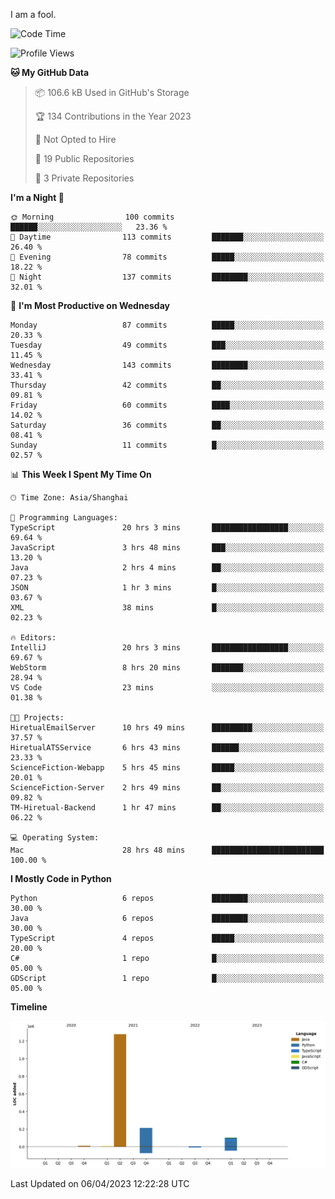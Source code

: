 I am a fool.

<!--START_SECTION:waka-->
![Code Time](http://img.shields.io/badge/Code%20Time-268%20hrs%2033%20mins-blue)

![Profile Views](http://img.shields.io/badge/Profile%20Views-4-blue)

**🐱 My GitHub Data** 

> 📦 106.6 kB Used in GitHub's Storage 
 > 
> 🏆 134 Contributions in the Year 2023
 > 
> 🚫 Not Opted to Hire
 > 
> 📜 19 Public Repositories 
 > 
> 🔑 3 Private Repositories 
 > 
**I'm a Night 🦉** 

```text
🌞 Morning                100 commits         ██████░░░░░░░░░░░░░░░░░░░   23.36 % 
🌆 Daytime                113 commits         ███████░░░░░░░░░░░░░░░░░░   26.40 % 
🌃 Evening                78 commits          █████░░░░░░░░░░░░░░░░░░░░   18.22 % 
🌙 Night                  137 commits         ████████░░░░░░░░░░░░░░░░░   32.01 % 
```
📅 **I'm Most Productive on Wednesday** 

```text
Monday                   87 commits          █████░░░░░░░░░░░░░░░░░░░░   20.33 % 
Tuesday                  49 commits          ███░░░░░░░░░░░░░░░░░░░░░░   11.45 % 
Wednesday                143 commits         ████████░░░░░░░░░░░░░░░░░   33.41 % 
Thursday                 42 commits          ██░░░░░░░░░░░░░░░░░░░░░░░   09.81 % 
Friday                   60 commits          ████░░░░░░░░░░░░░░░░░░░░░   14.02 % 
Saturday                 36 commits          ██░░░░░░░░░░░░░░░░░░░░░░░   08.41 % 
Sunday                   11 commits          █░░░░░░░░░░░░░░░░░░░░░░░░   02.57 % 
```


📊 **This Week I Spent My Time On** 

```text
🕑︎ Time Zone: Asia/Shanghai

💬 Programming Languages: 
TypeScript               20 hrs 3 mins       █████████████████░░░░░░░░   69.64 % 
JavaScript               3 hrs 48 mins       ███░░░░░░░░░░░░░░░░░░░░░░   13.20 % 
Java                     2 hrs 4 mins        ██░░░░░░░░░░░░░░░░░░░░░░░   07.23 % 
JSON                     1 hr 3 mins         █░░░░░░░░░░░░░░░░░░░░░░░░   03.67 % 
XML                      38 mins             █░░░░░░░░░░░░░░░░░░░░░░░░   02.23 % 

🔥 Editors: 
IntelliJ                 20 hrs 3 mins       █████████████████░░░░░░░░   69.67 % 
WebStorm                 8 hrs 20 mins       ███████░░░░░░░░░░░░░░░░░░   28.94 % 
VS Code                  23 mins             ░░░░░░░░░░░░░░░░░░░░░░░░░   01.38 % 

🐱‍💻 Projects: 
HiretualEmailServer      10 hrs 49 mins      █████████░░░░░░░░░░░░░░░░   37.57 % 
HiretualATSService       6 hrs 43 mins       ██████░░░░░░░░░░░░░░░░░░░   23.33 % 
ScienceFiction-Webapp    5 hrs 45 mins       █████░░░░░░░░░░░░░░░░░░░░   20.01 % 
ScienceFiction-Server    2 hrs 49 mins       ██░░░░░░░░░░░░░░░░░░░░░░░   09.82 % 
TM-Hiretual-Backend      1 hr 47 mins        ██░░░░░░░░░░░░░░░░░░░░░░░   06.22 % 

💻 Operating System: 
Mac                      28 hrs 48 mins      █████████████████████████   100.00 % 
```

**I Mostly Code in Python** 

```text
Python                   6 repos             ████████░░░░░░░░░░░░░░░░░   30.00 % 
Java                     6 repos             ████████░░░░░░░░░░░░░░░░░   30.00 % 
TypeScript               4 repos             █████░░░░░░░░░░░░░░░░░░░░   20.00 % 
C#                       1 repo              █░░░░░░░░░░░░░░░░░░░░░░░░   05.00 % 
GDScript                 1 repo              █░░░░░░░░░░░░░░░░░░░░░░░░   05.00 % 
```



**Timeline**

![Lines of Code chart](https://raw.githubusercontent.com/VeejaLiu/VeejaLiu/master/assets/bar_graph.png)


 Last Updated on 06/04/2023 12:22:28 UTC
<!--END_SECTION:waka-->
